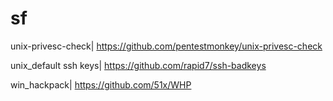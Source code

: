 # sf
unix-privesc-check| https://github.com/pentestmonkey/unix-privesc-check

unix_default ssh keys| https://github.com/rapid7/ssh-badkeys

win_hackpack| https://github.com/51x/WHP
